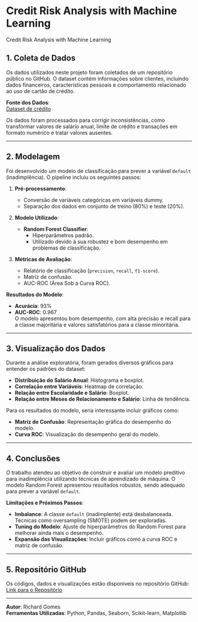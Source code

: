 # Credit Risk Analysis with Machine Learning
 Credit Risk Analysis with Machine Learning



## 1. Coleta de Dados
Os dados utilizados neste projeto foram coletados de um repositório público no GitHub. O dataset contém informações sobre clientes, incluindo dados financeiros, características pessoais e comportamento relacionado ao uso de cartão de crédito.

**Fonte dos Dados**:  
[Dataset de crédito](https://raw.githubusercontent.com/andre-marcos-perez/ebac-course-utils/main/dataset/credito.csv)

Os dados foram processados para corrigir inconsistências, como transformar valores de salário anual, limite de crédito e transações em formato numérico e tratar valores ausentes.

---

## 2. Modelagem
Foi desenvolvido um modelo de classificação para prever a variável `default` (inadimplência). O pipeline incluiu os seguintes passos:

1. **Pré-processamento**:
   - Conversão de variáveis categóricas em variáveis dummy.
   - Separação dos dados em conjunto de treino (80%) e teste (20%).

2. **Modelo Utilizado**:
   - **Random Forest Classifier**:
     - Hiperparâmetros padrão.
     - Utilizado devido à sua robustez e bom desempenho em problemas de classificação.

3. **Métricas de Avaliação**:
   - Relatório de classificação (`precision`, `recall`, `f1-score`).
   - Matriz de confusão.
   - AUC-ROC (Área Sob a Curva ROC).

**Resultados do Modelo**:
- **Acurácia**: 93%
- **AUC-ROC**: 0.967  
O modelo apresentou bom desempenho, com alta precisão e recall para a classe majoritária e valores satisfatórios para a classe minoritária.

---

## 3. Visualização dos Dados
Durante a análise exploratória, foram gerados diversos gráficos para entender os padrões do dataset:

- **Distribuição do Salário Anual**: Histograma e boxplot.
- **Correlação entre Variáveis**: Heatmap de correlação.
- **Relação entre Escolaridade e Salário**: Boxplot.
- **Relação entre Meses de Relacionamento e Salário**: Linha de tendência.

Para os resultados do modelo, seria interessante incluir gráficos como:
- **Matriz de Confusão**: Representação gráfica do desempenho do modelo.
- **Curva ROC**: Visualização do desempenho geral do modelo.

---

## 4. Conclusões
O trabalho atendeu ao objetivo de construir e avaliar um modelo preditivo para inadimplência utilizando técnicas de aprendizado de máquina. O modelo Random Forest apresentou resultados robustos, sendo adequado para prever a variável `default`.

**Limitações e Próximos Passos**:
- **Imbalance**: A classe `default` (inadimplente) está desbalanceada. Técnicas como oversampling (SMOTE) podem ser exploradas.
- **Tuning do Modelo**: Ajuste de hiperparâmetros do Random Forest para melhorar ainda mais o desempenho.
- **Expansão das Visualizações**: Incluir gráficos como a curva ROC e matriz de confusão.

---

## 5. Repositório GitHub
Os códigos, dados e visualizações estão disponíveis no repositório GitHub:  
[Link para o Repositório](https://github.com/RichardGomesData/Credit-Risk-Analysis-with-Machine-Learning)

---

**Autor**: Richard Gomes  
**Ferramentas Utilizadas**: Python, Pandas, Seaborn, Scikit-learn, Matplotlib
